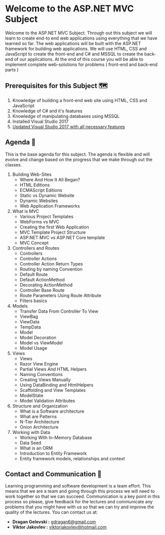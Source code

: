 # Welcome to the ASP.NET MVC Subject
Welcome to the ASP.NET MVC Subject. Through out this subject we will learn to create end-to end web applications using everything that we have learned so far. The web applications will be built with the ASP.NET framework for building web applications. We will use HTML, CSS and JavaScript to create the front-end and C# and MSSQL to create the back-end of our applications. At the end of this course you will be able to implement complete web-solutions for problems ( front-end and back-end parts )
## Prerequisites for this Subject 🗺
1. Knowledge of building a front-end web site using HTML, CSS and JavaScript
2. Knowledge of C# and it's features
3. Knowledge of manipulating databases using MSSQL
4. Installed Visual Studio 2017
5. [Updated Visual Studio 2017 with all necessary features](https://github.com/sedc-codecademy/sedc7-08-aspnetmvc/blob/master/g5/AddVisualStudioFeatures.md)
## Agenda 🎯
This is the base agenda for this subject. The agenda is flexible and will evolve and change based on the progress that we make through out the classes. 
1. Building Web-Sites
	* Where And How It All Began?
	* HTML Editions
	* ECMAScript Editions
	* Static vs Dynamic Website
	* Dynamic Websites
	* Web Application Frameworks
2. What is MVC
	* Various Project Templates
	* WebForms vs MVC
	* Creating the first Web Application
	* MVC Template Project Structure
	* ASP.NET MVC vs ASP.NET Core template
	* MVC Concept
3. Controllers and Routes
	* Controllers
	* Controller Actions
	* Controller Action Return Types
	* Routing by naming Convention
	* Default Route
	* Default ActionMethod
	* Decorating ActionMethod
	* Controller Base Route
	* Route Parameters Using Route Attribute
	* Filters basics
4. Models
	* Transfer Data From Controller To View
	* ViewBag
	* ViewData
	* TempData
	* Model
	* Model Decoration
	* Model vs ViewModel
	* Model Usage
5. Views
	* Views
	* Razor View Engine
	* Partial Views And HTML Helpers
	* Naming Conventions
	* 	Creating Views Manually
	* Using DataBinding and HtmlHelpers
	* Scaffolding and View Templates
	* ModelState
	* Model Validation Attributes
6. Structure and Organization
	* What is a Software architecture
	* What are Patterns 
	* N-Tier Architecture
	* Onion Architecture
7. Working with Data
	* Working With In-Memory Database
	* Data Seed
	* What is an ORM
	* Introduction to Entity Framework
	* Entity framework models, relationships and context
## Contact and Communication 📢
Learning programming and software development is a team effort. This means that we are a team and going through this process we will need to work together so that we can succeed. Communication is a key point in this process so please, give feedback for the lectures and communicate any problems that you might have with us so that we can try and improve the quality of the lectures. You can contact us at:
* **Dragan Gelevski :** gdragan6@gmail.com
* **Viktor Jakovlev :** viktorjakovlev@hotmail.com
